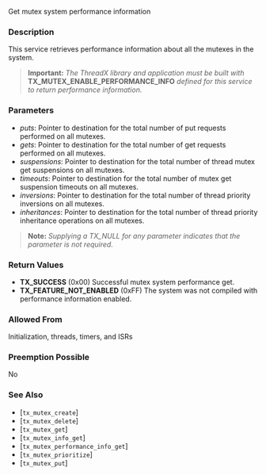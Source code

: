 Get mutex system performance information

### Description

This service retrieves performance information about all the mutexes in the system.

> **Important:** *The ThreadX library and application must be built with* **TX_MUTEX_ENABLE_PERFORMANCE_INFO** *defined for this service to return performance information.*

### Parameters

- *puts*: Pointer to destination for the total number of put requests performed on all mutexes.
- *gets*: Pointer to destination for the total number of get requests performed on all mutexes.
- *suspensions*: Pointer to destination for the total number of thread mutex get suspensions on all mutexes.
- *timeouts*: Pointer to destination for the total number of mutex get suspension timeouts on all mutexes.
- *inversions*: Pointer to destination for the total number of thread priority inversions on all mutexes.
- *inheritances*: Pointer to destination for the total number of thread priority inheritance operations on all mutexes.

> **Note:** *Supplying a TX_NULL for any parameter indicates that the parameter is not required.*

### Return Values

- **TX_SUCCESS** (0x00) Successful mutex system performance get.
- **TX_FEATURE_NOT_ENABLED** (0xFF) The system was not compiled with performance information enabled.

### Allowed From

Initialization, threads, timers, and ISRs

### Preemption Possible

No

### See Also

- [`tx_mutex_create`]
- [`tx_mutex_delete`]
- [`tx_mutex_get`]
- [`tx_mutex_info_get`]
- [`tx_mutex_performance_info_get`]
- [`tx_mutex_prioritize`]
- [`tx_mutex_put`]

